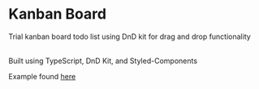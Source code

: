 # Kanban Board

Trial kanban board todo list using DnD kit for drag and drop functionality

<br>Built using TypeScript, DnD Kit, and Styled-Components

Example found [here](https://kanban-board-jonwright13s-projects.vercel.app/)
